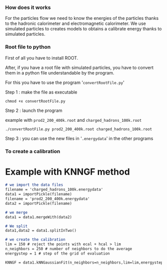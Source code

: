 ### How does it works
For the particles flow we need to know the energies of the particles thanks to the hadronic calorimeter and electromagnetic calorimeter.
We use simulated particles to creates models to obtains a calibrate energy thanks to simulated particles.

### Root file to python
First of all you have to install ROOT.

After, if you have a root file with simulated particles, you have to convert them in a python file understandable by the program.

For this you have to use the program '`convertRootFile.py`'

Step 1 : make the file as executable

`chmod +x convertRootFile.py`

Step 2 : launch the program

example with `prod2_200_400k.root` and `charged_hadrons_100k.root`

`./convertRootFile.py prod2_200_400k.root charged_hadrons_100k.root`

Step 3 : you can use the new files in '`.energydata`' in the other programs

### To create a calibration
# Example with KNNGF method
```markdown
# we import the data files
filename = 'charged_hadrons_100k.energydata'
data1 = importPickle(filename)
filename = 'prod2_200_400k.energydata'
data2 = importPickle(filename)

# we merge
data1 = data1.mergeWith(data2)

# We split
data1,data2 = data1.splitInTwo()

# we create the calibration
lim = 150 # reject the points with ecal + hcal > lim
n_neighbors = 250 # number of neighbors to do the average
energystep = 1 # step of the grid of evaluation

KNNGF = data1.kNNGaussianFit(n_neighbors=n_neighbors,lim=lim,energystep=energystep,kind='cubic')
```

